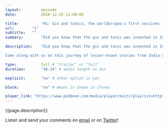 ```yaml
---
layout:         episode
date: 			2020-12-25 11:00:00

title: 			"#1: Gin and tonics, the world&rsquo;s first vaccines in India and why hill stations exist"
url:        "1"
subtitle: 	""
summary: 		"Did you know that the gin and tonic was invented in India? Or that two Indian queens posed for the first ever poster to promote vaccines? Or the story of how the British built towns to escape heat and disease?"

description: 	"Did you know that the gin and tonic was invented in India? Or that two Indian queens posed for the first ever poster to promote vaccines? Or the story of how the British built towns to escape heat and disease?

Come along with us on this journey of lesser-known stories from India and South Asia."

type:			full # "trailer" or "full"
duration: 		"46:24" # audio length in min

explicit: 		"no" # other option is yes

block: 			"no" # means is shown in iTunes

player_link: "https://www.podbean.com/media/player/multi?playlist=http%3A%2F%2Fplaylist.podbean.com%2F10516207%2Fplaylist_multi.xml&amp;vjs=1&amp;size=430&amp;skin=2&amp;episode_list_bg=%23ffffff&amp;bg_left=%23000000&amp;bg_mid=%230c5056&amp;bg_right=%232a1844&amp;podcast_title_color=%23c4c4c4&amp;episode_title_color=%23ffffff&amp;auto=0&amp;share=1&amp;fonts=Helvetica&amp;download=1&amp;rtl=0&amp;show_playlist_recent_number=10"
---
```


{{page.description}}


Listen and send your comments on [email](mailto:threedesithings@gmail.com) or on [Twitter](https://twitter.com/threedesithings)!